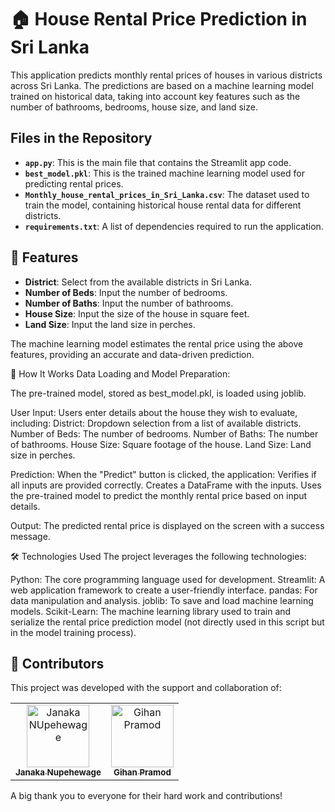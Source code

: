 # 🏠 House Rental Price Prediction in Sri Lanka

This application predicts monthly rental prices of houses in various districts across Sri Lanka. The predictions are based on a machine learning model trained on historical data, taking into account key features such as the number of bathrooms, bedrooms, house size, and land size.

## Files in the Repository

- **`app.py`**: This is the main file that contains the Streamlit app code.
- **`best_model.pkl`**: This is the trained machine learning model used for predicting rental prices.
- **`Monthly_house_rental_prices_in_Sri_Lanka.csv`**: The dataset used to train the model, containing historical house rental data for different districts.
- **`requirements.txt`**: A list of dependencies required to run the application.

## 🌟 Features

- **District**: Select from the available districts in Sri Lanka.
- **Number of Beds**: Input the number of bedrooms.
- **Number of Baths**: Input the number of bathrooms.
- **House Size**: Input the size of the house in square feet.
- **Land Size**: Input the land size in perches.

The machine learning model estimates the rental price using the above features, providing an accurate and data-driven prediction.

🚀 How It Works
Data Loading and Model Preparation:

The pre-trained model, stored as best_model.pkl, is loaded using joblib.

User Input:
Users enter details about the house they wish to evaluate, including:
District: Dropdown selection from a list of available districts.
Number of Beds: The number of bedrooms.
Number of Baths: The number of bathrooms.
House Size: Square footage of the house.
Land Size: Land size in perches.

Prediction:
When the "Predict" button is clicked, the application:
Verifies if all inputs are provided correctly.
Creates a DataFrame with the inputs.
Uses the pre-trained model to predict the monthly rental price based on input details.

Output:
The predicted rental price is displayed on the screen with a success message.

🛠️ Technologies Used
The project leverages the following technologies:

Python: The core programming language used for development.
Streamlit: A web application framework to create a user-friendly interface.
pandas: For data manipulation and analysis.
joblib: To save and load machine learning models.
Scikit-Learn: The machine learning library used to train and serialize the rental price prediction model (not directly used in this script but in the model training process).

## 👥 Contributors

This project was developed with the support and collaboration of:

<table>
  <tr>
    <td align="center">
      <a href="https://github.com/janakanupehewage">
        <img src="https://github.com/janakanupehewage.png" width="100px;" alt="Janaka NUpehewage"/>
        <br />
        <sub><b>Janaka Nupehewage</b></sub>
      </a>
    </td>
    <td align="center">
      <a href="https://github.com/gihanpramod">
        <img src="https://github.com/gihanpramod.png" width="100px;" alt="Gihan Pramod"/>
        <br />
        <sub><b>Gihan Pramod</b></sub>
  </tr>
</table>
A big thank you to everyone for their hard work and contributions!
